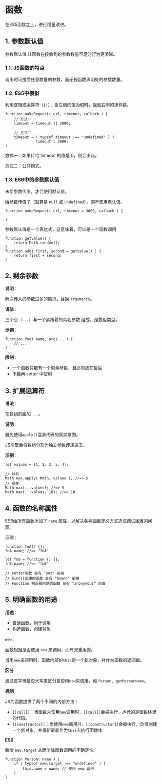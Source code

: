  # 函数

在ES5函数之上，进行增量改进。

## 1. 参数默认值

参数默认值 让函数在接收到的参数数量不足时行为更清晰。

### 1.1. JS函数的特点

调用时可接受任意数量的参数，而无视函数声明处的参数数量。

### 1.2. ES5中模拟

利用逻辑或运算符（`||`），当左侧的值为假时，返回右侧的操作数。

    function makeRequest( url, timeout, calback ) {
        // 方式一
        timeout = timeout || 3000;

        // 方式二 
        timeout = ( typeof timeout !== "undefined" ) ?
                  timeout : 3000;  
    }

方式一：如果传给 timeout 的值是 0，则会出错。

方式二：公共模式。

### 1.3. ES6中的参数默认值

未给参数传值，才会使用默认值。

给参数传值了（就算是 `null` 或 `undefined`），则不使用默认值。

    function makeRequest( url, timeout = 3000, calback ) {

    }

参数默认值是一个表达式，这意味着，可以是一个函数调用

    function getValue() {
        return Math.random();
    }
    function add( first, second = getValue() ) {
        return first + second;
    }

## 2. 剩余参数

**说明**：

解决传入的参数过多的情况，替换 `arguments`。

**语法**：

三个点（`...`）与一个紧跟着的具名参数 组成，是数组类型。

**示例**：

    function foo( name, args... ) {
        // ...
    }

**限制**：
* 一个函数只能有一个剩余参数，且必须放在最后
* 不能再 setter 中使用

## 3. 扩展运算符

**语法**：

在数组前面加 `...`。

**说明**：

避免使用`apply()`混淆代码的真实意图。

JS引擎会将数组分割为独立参数传递进去。

**示例**：

    let values = [1, 2, 3, 5, 4];

    // 以前
    Math.max.apply( Math, values ); //=> 5
    // 现在
    Math.max(...values); //=> 5
    Math.max(...values, 10); //=> 10

## 4. 函数的名称属性

ES6给所有函数添加了 `name` 属性，以解决各种函数定义方式造成调试困难的问题。

示例：

    function fnA() {};
    fnA.name; //=> "fnA"

    let fnB = function () {};
    fnB.name; //=> "fnB"

    // setter函数 会有 "set" 前缀
    // bind()创建的函数 会有 "bound" 前缀
    // Function 构造器创建的函数 会有 "anonymous" 前缀

## 5. 明确函数的用途

**用途**：

* 普通函数，用于调用
* 构造函数，创建对象

`new`：

函数根据是否使用 `new` 来调用，而有双重用途。

当用`new`来调用时，函数内部的`this`是一个新对象，并作为函数的返回值。

**区分**

通过首字母是否大写来区分是否用`new`来调用，如 `Person`、`getPersonName`。

**机制**

JS为函数提供了两个不同的内部方法：
* `[[call]]`：当函数未使用`new`调用时，`[[call]]`会被执行，运行的是函数体里的代码。
* `[[constructor]]`：当使用`new`调用时，`[[constructor]]`会被执行，负责创建一个新对象，并将新最新作为`this`去执行函数体

**ES6**

新增 `new.target` 从而消除函数调用的不确定性。

    function Person( name ) {
        if ( typeof new.target !== "undefined" ) {
            this.name = name; // 使用 new 调用
        }
    }